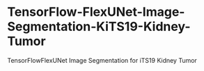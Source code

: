 # TensorFlow-FlexUNet-Image-Segmentation-KiTS19-Kidney-Tumor
TensorFlowFlexUNet Image Segmentation for iTS19 Kidney Tumor
